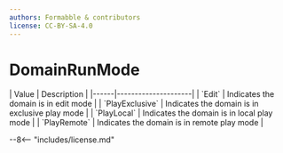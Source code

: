 ```yaml
---
authors: Formabble & contributors
license: CC-BY-SA-4.0
---
```



# DomainRunMode

<div class="sh-parameters" markdown="1">
| Value  | Description |
|------|---------------------|
| `Edit` | Indicates the domain is in edit mode |
| `PlayExclusive` | Indicates the domain is in exclusive play mode |
| `PlayLocal` | Indicates the domain is in local play mode |
| `PlayRemote` | Indicates the domain is in remote play mode |

</div>

--8<-- "includes/license.md"
